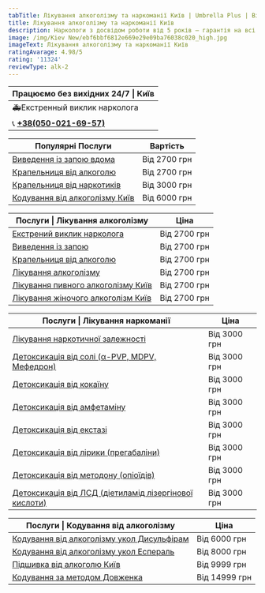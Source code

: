 ```yaml
---
tabTitle: Лікування алкоголізму та наркоманії Київ | Umbrella Plus | Від 2700 грн
title: Лікування алкоголізму та наркоманії Київ
description: Наркологи з досвідом роботи від 5 років – гарантія на всі послуги!
image: /img/Kiev New/ebf6bbf6812e669e29e09ba76038c020_high.jpg
imageText: Лікування алкоголізму та наркоманії Київ
ratingAvarage: 4.98/5
rating: '11324'
reviewType: alk-2
---
```


| Працюємо без вихідних 24/7 \| Київ          |
| ------------------------------------------- |
| 🚑Екстренный виклик нарколога               |
| 📞 **[+38(050-021-69-57)](tel:0500216957)** |

| Популярні Послуги                                                | Вартість     |
| ---------------------------------------------------------------- | ------------ |
| [Виведення із запою вдома](Vivod-iz-zapoia-na-domy-kiev-ua)      | Від 2700 грн |
| [Крапельниця від алкоголю](Kapelnica_ot_alkogola_na_dom_kiev)    | Від 2700 грн |
| [Крапельниця від наркотиків](kap-ot-nark-kiev-ua)                | Від 3000 грн |
| [Кодування від алкоголізму Київ](kodirovka-ot-alkogolia-kiev-ua) | Від 6000 грн |

| Послуги \| Лікування алкоголізму                                          | Ціна         |
| ------------------------------------------------------------------------- | ------------ |
| [Екстрений виклик нарколога](vizov-nark-kiev-ua)                          | Від 2700 грн |
| [Виведення із запою](Vivod-iz-zapoia-kiev-ua)                             | Від 2700 грн |
| [Крапельниця від алкоголю](Kapelnica_ot_alkogola_kiev)                    | Від 2700 грн |
| [Лікування алкоголізму](likyvania-alkogolizmy-kiev)                       | Від 2700 грн |
| [Лікування пивного алкоголізму Київ](likyvania-pivnogo-alkogolizma-kyiv)  | Від 2700 грн |
| [Лікування жіночого алкоголізм Київ](likyvania-jenskogo-alkogolizma-kiev) | Від 2700 грн |

| Послуги \| Лікування наркоманії                                                | Ціна         |
| ------------------------------------------------------------------------------ | ------------ |
| [Лікування наркотичної залежності](lechenie-nark-kiev-ua)                      | Від 3000 грн |
| [Детоксикація від солі (α-PVP, MDPV, Мефедрон)](detox-ot-soli-kiev-ua)         | Від 3000 грн |
| [Детоксикація від кокаїну](detox-ot-kokaina-kiev-ua)                           | Від 3000 грн |
| [Детоксикація від амфетаміну](detox-ot-amfetamina-kiev-ua)                     | Від 3000 грн |
| [Детоксикація від екстазі](detox-ot-exstazi-kiev-ua)                           | Від 3000 грн |
| [Детоксикація від лірики (прегабаліни)](detox-ot-liriki-kiev-ua)               | Від 3000 грн |
| [Детоксикація від методону (опіоїдів)](detox-ot-opiodiv-kiev-ua)               | Від 3000 грн |
| [Детоксикація від ЛСД (діетиламід лізергінової кислоти)](detox-ot-lsd-kiev-ua) | Від 3000 грн |

| Послуги \| Кодування від алкоголізму                                                    | Ціна          |
| --------------------------------------------------------------------------------------- | ------------- |
| [Кодування від алкоголізму укол Дисульфірам](kodirovka-ot-alkogolia-disulfiram-kiev-ua) | Від 6000 грн  |
| [Кодування від алкоголізму укол Еспераль](kodirovka-ot-alkogolizma-espiarl-kiev-ua)     | Від 8000 грн  |
| [Підшивка від алкоголю Київ](podshivka-ot-alk-kiev-ua)                                  | Від 9999 грн  |
| [Кодування за методом Довженка](kod-po-metody-dovjeinko-kiev-ua)                        | Від 14999 грн |
